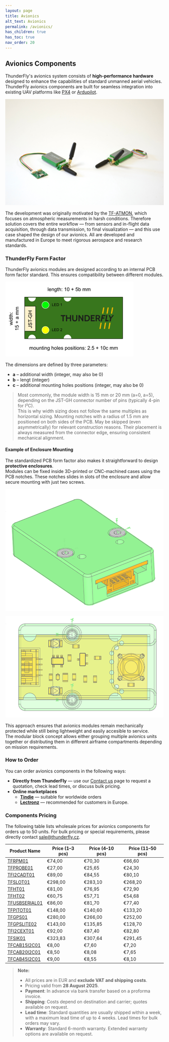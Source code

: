 ```yaml
---
layout: page
title: Avionics
alt_text: Avionics
permalink: /avionics/
has_children: true
has_toc: true
nav_order: 20
---
```



## Avionics Components  

ThunderFly's avionics system consists of **high-performance hardware** designed to enhance the capabilities of standard unmanned aerial vehicles. ThunderFly avionics components are built for seamless integration into existing UAV platforms like [PX4](https://px4.io/) or [Ardupilot](https://ardupilot.org/).   

![TFSIK01 pair with USB-C converter](https://raw.githubusercontent.com/ThunderFly-aerospace/TFSIK01/TFSIK01A/doc/img/TFSIK01_pair.jpg)

The development was originally motivated by the [TF-ATMON](https://docs.thunderfly.cz/instruments/TF-ATMON), which focuses on atmospheric measurements in harsh conditions. Therefore solution covers the entire workflow — from sensors and in-flight data acquisition, through data transmission, to final visualization — and this use case shaped the design of our avionics. All are developed and manufactured in Europe to meet rigorous aerospace and research standards.  

### ThunderFly Form Factor

ThunderFly avionics modules are designed according to an internal PCB form factor standard. This ensures compatibility between different modules.

![TF PCB form factor](TFPCB_avionics.png)

The dimensions are defined by three parameters:

- **a** – additional width (integer, may also be 0)  
- **b** – lengt (integer)  
- **c** – additional mounting holes positions (integer, may also be 0)  

> Most commonly, the module width is 15 mm or 20 mm (a=0, a=5), depending on the JST-GH connector number of pins (typically 4-pin for I²C).  
> This is why width sizing does not follow the same multiples as horizontal sizing.
> Mounting notches with a radius of 1.5 mm are positioned on both sides of the PCB. May be skipped (even asymmetrically) for relevant construction reasons. Their placement is always measured from the connector edge, ensuring consistent mechanical alignment.

#### Example of Enclosure Mounting

The standardized PCB form factor also makes it straightforward to design **protective enclosures**.  
Modules can be fixed inside 3D-printed or CNC-machined cases using the PCB notches. These notches slides in slots of the enclosure and allow secure mounting with just two screws.

![Module in enclosure, perspective view](TFPCB_box.png)

![ThunderFly module in enclosure, top view, with screws](TFPCB_box_mounting_screws.png)

This approach ensures that avionics modules remain mechanically protected while still being lightweight and easily accesible to service.  
The modular block concept allows either grouping multiple avionics units together or distributing them in different airframe compartments depending on mission requirements.

### How to Order

You can order avionics components in the following ways:

- **Directly from ThunderFly** — use our [Contact us](https://www.thunderfly.cz/contact-us.html) page to request a quotation, check lead times, or discuss bulk pricing.
- **Online marketplaces**
  - **[Tindie](https://www.tindie.com/stores/thunderfly/)** — suitable for worldwide orders
  - **[Lectronz](https://lectronz.com/stores/thunderfly)** — recommended for customers in Europe.

### Components Pricing

The following table lists wholesale prices for avionics components for orders up to 50 units. For bulk pricing or special requirements, please directly contact sale@thunderfly.cz.

| Product Name       | Price (1–3 pcs) | Price (4–10 pcs) | Price (11–50 pcs) |
|--------------------|------------------|-------------------|--------------------|
| [TFRPM01](https://docs.thunderfly.cz/avionics/TFRPM01/) | €74,00 | €70,30 | €66,60 |
| [TFPROBE01](https://docs.thunderfly.cz/avionics/TFRPM01/probe#tfprobe01a---omnipolar-magnetic-and-reflective-optical-sensor-probe) | €27,00 | €25,65 | €24,30 |
| [TFI2CADT01](https://docs.thunderfly.cz/avionics/TFI2CADT01/) | €89,00 | €84,55 | €80,10 |
| [TFSLOT01](https://docs.thunderfly.cz/avionics/TFSLOT01/) | €298,00 | €283,10 | €268,20 |
| [TFHT01](https://docs.thunderfly.cz/avionics/TFHT01/) | €81,00 | €76,95 | €72,90 |
| [TFHT02](https://docs.thunderfly.cz/avionics/TFHT02/) |	€60,75 | €57,71	| €54,68 |
| [TFUSBSERIAL01](https://docs.thunderfly.cz/avionics/TFUSBSERIAL01/) | €86,00 | €81,70 | €77,40 |
| [TFPITOT01](https://docs.thunderfly.cz/avionics/TFPITOT01/) | €148,00 | €140,60 | €133,20 |
| [TFGPS01](https://docs.thunderfly.cz/avionics/TFGPS01/) | €280,00 | €266,00 | €252,00 |
| [TFGPSLITE02](https://docs.thunderfly.cz/avionics/TFGPSLITE02/) | €143,00 | €135,85 | €128,70 |
| [TFI2CEXT01](https://docs.thunderfly.cz/avionics/TFI2CEXT01/) | €92,00 | €87,40 | €82,80 |
| [TFSIK01](https://docs.thunderfly.cz/avionics/TFSIK01/) | €323,83 | €307,64 | €291,45 |
| [TFCAB15I2C01](https://docs.thunderfly.cz/avionics/TFCAB01/) | €8,00 | €7,60 | €7,20 |
| [TFCAB20I2C01](https://docs.thunderfly.cz/avionics/TFCAB01/) | €8,50 | €8,08 | €7,65 |
| [TFCAB45I2C01](https://docs.thunderfly.cz/avionics/TFCAB01/) | €9,00 | €8,55 | €8,10 |

> **Note:**
> - All prices are in EUR and **exclude VAT and shipping costs**.
> - Pricing valid from **28 August 2025**.
> - **Payment**: In advance via bank transfer based on a proforma invoice.
> - **Shipping**: Costs depend on destination and carrier; quotes available on request.
> - **Lead time**: Standard quantities are usually shipped within a week, with a maximum lead time of up to 4 weeks. Lead times for bulk orders may vary.
> - **Warranty**: Standard 6-month warranty. Extended warranty options are available on request.

